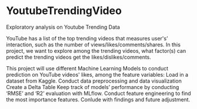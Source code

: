 # YoutubeTrendingVideo
Exploratory analysis on Youtube Trending Data 

YouTube has a list of the top trending videos that measures user's’ interaction, such as the number of views/likes/comments/shares. In this project, we want to explore among the trending videos, what factor(s) can predict the trending videos get the likes/dislikes/comments.

This project will use different Machine Learning Models to conduct prediction on YouTube videos' likes, among the feature variables:
       Load in a dataset from Kaggle.
       Conduct data preprocessing and data visualization
       Create a Delta Table
       Keep track of models’ performance by conducting ‘RMSE’ and ‘R2’ evaluation with MLflow.
       Conduct feature engineering to find the most importance features.
       Conlude with findings and future adjustment.
